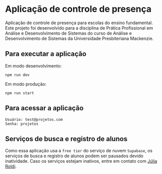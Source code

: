 # Aplicação de controle de presença

Aplicação de controle de presença para escolas do ensino fundamental. Este projeto foi desenvolvido para a disciplina de Prática Profissional em Análise e Desenvolvimento de Sistemas do curso de Análise e Desenvolvimento de Sistemas da Universidade Presbiteriana Mackenzie.

## Para executar a aplicação 

Em modo desenvolvimento:
``````````
npm run dev
``````````
Em modo produção: 
``````````
npm run start
``````````
## Para acessar a aplicação 

``````````
Usuário: test@projetos.com
Senha: projetos
``````````

## Serviços de busca e registro de alunos

Como essa aplicação usa a `free tier` do serviço de nuvem  `Supabase`, os serviços de busca e registro de alunos podem ser pausados devido inatividade. 
Caso os serviços estejam inativos, entre em contato com [Júlia Roldi](mailto:julialcantara.ra@gmail.com). 